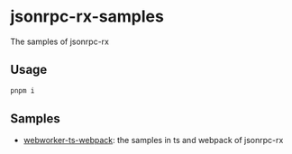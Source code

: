 # jsonrpc-rx-samples
The samples of jsonrpc-rx

## Usage
```bash
pnpm i
```

## Samples
- [webworker-ts-webpack](https://github.com/jsonrpc-rx/jsonrpc-rx-samples/tree/main/packages/webworker-ts-webpack): the samples in ts and webpack of jsonrpc-rx
